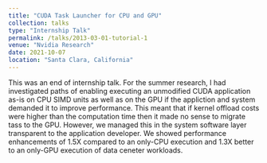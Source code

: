 ```yaml
---
title: "CUDA Task Launcher for CPU and GPU"
collection: talks
type: "Internship Talk"
permalink: /talks/2013-03-01-tutorial-1
venue: "Nvidia Research"
date: 2021-10-07
location: "Santa Clara, California"
---
```

This was an end of internship talk. For the summer research, I had investigated paths of enabling executing an unmodified CUDA application as-is on CPU SIMD units as well as on the GPU if the appliction and system demanded it to improve performance. This meant that if kernel offload costs were higher than the computation time then it made no sense to migrate tass to the GPU. However, we managed this in the system software layer transparent to the application developer. We showed performance enhancements of 1.5X compared to an only-CPU execution and 1.3X better to an only-GPU execution of data ceneter workloads.
